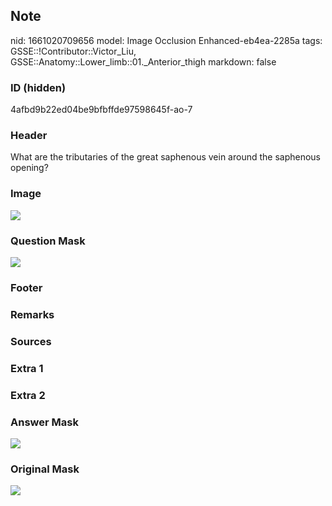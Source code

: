 ## Note
nid: 1661020709656
model: Image Occlusion Enhanced-eb4ea-2285a
tags: GSSE::!Contributor::Victor_Liu, GSSE::Anatomy::Lower_limb::01._Anterior_thigh
markdown: false

### ID (hidden)
4afbd9b22ed04be9bfbffde97598645f-ao-7

### Header
What are the tributaries of the great saphenous vein around the saphenous opening?

### Image
<img src="tmp5pou9e63.png">

### Question Mask
<img src="4afbd9b22ed04be9bfbffde97598645f-ao-7-Q.svg">

### Footer


### Remarks


### Sources


### Extra 1


### Extra 2


### Answer Mask
<img src="4afbd9b22ed04be9bfbffde97598645f-ao-7-A.svg">

### Original Mask
<img src="4afbd9b22ed04be9bfbffde97598645f-ao-O.svg">
